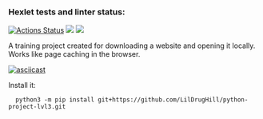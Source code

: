 ### Hexlet tests and linter status:
[![Actions Status](https://github.com/LilDrugHill/python-project-lvl3/workflows/hexlet-check/badge.svg)](https://github.com/LilDrugHill/python-project-lvl3/actions)
<a href="https://codeclimate.com/github/LilDrugHill/python-project-lvl3/maintainability"><img src="https://api.codeclimate.com/v1/badges/fc20519470ac6461aa89/maintainability" /></a>
<a href="https://codeclimate.com/github/LilDrugHill/python-project-lvl3/test_coverage"><img src="https://api.codeclimate.com/v1/badges/fc20519470ac6461aa89/test_coverage" /></a>

A training project created for downloading a website and opening it locally. Works like page caching in the browser.

[![asciicast](https://asciinema.org/a/511970.svg)](https://asciinema.org/a/511970)

Install it:

      python3 -m pip install git+https://github.com/LilDrugHill/python-project-lvl3.git
